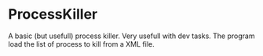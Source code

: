 # ProcessKiller
A basic (but usefull) process killer. Very usefull with dev tasks.
The program load the list of process to kill from a XML file.
